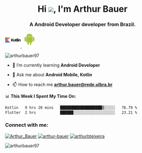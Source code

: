 <h1 align="center">Hi <img src="https://github.com/blackcater/blackcater/raw/master/images/Hi.gif" height="32" />, I'm Arthur Bauer</h1>
<h3 align="center">A Android Developer developer from Brazil.</h3>


<p align="left">
  
   <a href="https://kotlinlang.org/" target="_blank">
    <img src="https://raw.githubusercontent.com/devicons/devicon/master/icons/kotlin/kotlin-original-wordmark.svg" alt="css3" width="50" height="50"/> 
   </a>
  
   <a href="https://developer.android.com/studio" target="_blank">
    <img src="https://raw.githubusercontent.com/devicons/devicon/master/icons/android/android-original-wordmark.svg" alt="css3" width="50" height="50"/> 
   </a>
  
</p>


<p align="left"> <img src="https://komarev.com/ghpvc/?username=arthurbauer97&label=Profile%20views&color=0e75b6&style=flat" alt="arthurbauer97" /> </p>

- 🌱 I’m currently learning **Android Developer** 

- 💬 Ask me about **Android Mobile, Kotlin** 

- 📫 How to reach me **arthur.bauer@rede.ulbra.br** 

📊 **This Week I Spent My Time On:**
<!--START_SECTION:waka-->
```text
Kotlin   9 hrs 20 mins   ███████████████████▒░░░░░   76.79 % 
Flutter  2 hrs           ██████░░░░░░░░░░░░░░░░░░░   23.21 % 
```
<!--END_SECTION:waka-->

<h3 align="left">Connect with me:</h3>
<p align="left">
<a href="https://twitter.com/Arthur_Bauer" target="blank"><img align="center" src="https://cdn.jsdelivr.net/npm/simple-icons@3.0.1/icons/twitter.svg" alt="Arthur_Bauer" height="30" width="40" /></a>
<a href="https://www.linkedin.com/in/arthur-bauer-278a93150/" target="blank"><img align="center" src="https://cdn.jsdelivr.net/npm/simple-icons@3.0.1/icons/linkedin.svg" alt="arthur-bauer" height="30" width="40" /></a>
<a href="https://instagram.com/arthurbteixeira" target="blank"><img align="center" src="https://cdn.jsdelivr.net/npm/simple-icons@3.0.1/icons/instagram.svg" alt="arthurbteixeira" height="30" width="40" /></a>
</p>

<p align="left"><img src="https://github-readme-stats.vercel.app/api?username=arthurbauer97&show_icons=true" alt="arthurbauer97" /> </p>
